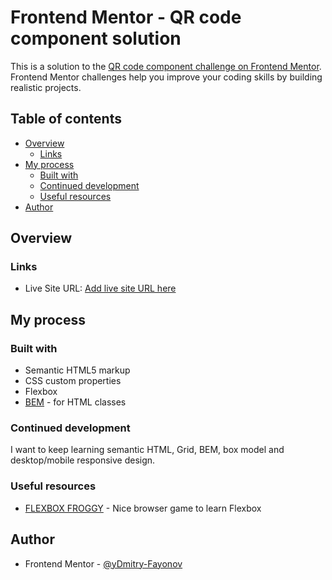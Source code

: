 # Frontend Mentor - QR code component solution

This is a solution to the [QR code component challenge on Frontend Mentor](https://www.frontendmentor.io/challenges/qr-code-component-iux_sIO_H). Frontend Mentor challenges help you improve your coding skills by building realistic projects. 

## Table of contents

- [Overview](#overview)
  - [Links](#links)
- [My process](#my-process)
  - [Built with](#built-with)
  - [Continued development](#continued-development)
  - [Useful resources](#useful-resources)
- [Author](#author)

## Overview

### Links

- Live Site URL: [Add live site URL here](https://dmitry-fayonov.github.io/qr-code-frontend-mentor-challenge/)

## My process

### Built with

- Semantic HTML5 markup
- CSS custom properties
- Flexbox
- [BEM](https://en.bem.info) - for HTML classes

### Continued development

I want to keep learning semantic HTML, Grid, BEM, box model and desktop/mobile responsive design.

### Useful resources

- [FLEXBOX FROGGY](https://flexboxfroggy.com/) - Nice browser game to learn Flexbox

## Author

- Frontend Mentor - [@yDmitry-Fayonov](https://www.frontendmentor.io/profile/Dmitry-Fayonov)
